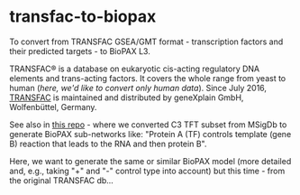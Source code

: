 # transfac-to-biopax

To convert from TRANSFAC GSEA/GMT format - transcription factors and their predicted targets - to BioPAX L3.

TRANSFAC® is a database on eukaryotic cis-acting regulatory DNA elements and trans-acting factors. It covers the whole range from yeast to human (_here, we'd like to convert only human data_).
Since July 2016, [TRANSFAC](https://en.wikipedia.org/wiki/TRANSFAC) is maintained and distributed by geneXplain GmbH, Wolfenbüttel, Germany.

See also in [this repo](https://github.com/PathwayCommons/msigdb-to-biopax) - where we converted C3 TFT subset from MSigDb to generate BioPAX sub-networks like: "Protein A (TF) controls template (gene B) reaction that leads to the RNA and then protein B". 

Here, we want to generate the same or similar BioPAX model (more detailed and, e.g., taking "+" and "-" control type into account) but this time - from the original TRANSFAC db...
